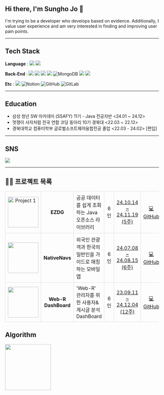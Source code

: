 ## Hi there, I'm Sungho Jo 👋 
I'm trying to be a developer who develops based on evidence. Additionally, I value user experience and am very interested in finding and improving user pain points.
&nbsp;&nbsp;&nbsp;&nbsp;&nbsp;&nbsp;&nbsp;&nbsp;&nbsp;&nbsp;&nbsp;&nbsp;&nbsp;&nbsp;&nbsp;&nbsp;&nbsp;&nbsp;&nbsp;&nbsp;&nbsp;&nbsp;&nbsp;&nbsp;&nbsp;&nbsp;&nbsp;&nbsp;&nbsp;&nbsp;&nbsp;&nbsp;&nbsp;&nbsp;&nbsp;&nbsp;&nbsp;&nbsp;&nbsp;&nbsp;&nbsp;&nbsp;&nbsp;&nbsp;&nbsp;&nbsp;&nbsp;&nbsp;&nbsp;&nbsp;&nbsp;&nbsp;&nbsp;&nbsp;&nbsp;&nbsp;&nbsp;&nbsp;&nbsp;&nbsp;&nbsp;&nbsp;&nbsp;&nbsp;&nbsp;&nbsp;&nbsp;&nbsp;&nbsp;&nbsp;&nbsp;&nbsp;&nbsp;&nbsp;&nbsp;&nbsp;&nbsp;&nbsp;&nbsp;&nbsp;&nbsp;&nbsp;&nbsp;&nbsp;&nbsp;&nbsp;&nbsp;&nbsp;&nbsp;&nbsp;&nbsp;&nbsp;&nbsp;&nbsp;&nbsp;&nbsp;&nbsp;&nbsp;&nbsp;&nbsp;&nbsp;&nbsp;&nbsp;&nbsp;&nbsp; 

--------------------------------------------------------------------------------------------------------------------------------------------------------------------------------------

## Tech Stack

<b>Language</b> : 
<img src="https://img.shields.io/badge/Java-007396?style=flat&logo=OpenJDK&logoColor=white"/>
<img src="https://img.shields.io/badge/Python-3776AB?style=flat&logo=Python&logoColor=white" /> 

<b>Back-End</b> : 
<img src="https://img.shields.io/badge/Spring Boot-6DB33F?style=flat&logo=Spring Boot&logoColor=white">
<img src="https://img.shields.io/badge/Django-092E20?style=flat&logo=Django&logoColor=white">
<img src="https://img.shields.io/badge/Flask-000000?style=flat&logo=Flask&logoColor=white">
<img src="https://img.shields.io/badge/MySQL-4479A1?style=flat&logo=MySQL&logoColor=white">
<img src="https://img.shields.io/badge/MongoDB-47A248?style=flat-square&logo=MongoDB&logoColor=white" alt="MongoDB"/>
<img src="https://img.shields.io/badge/Redis-DC382D?style=flat-square&logo=Redis&logoColor=white"> 
<img src="https://img.shields.io/badge/Apache JMeter-D22128?style=flat-square&logo=Apache JMeter&logoColor=white"> 

<b>Etc</b> : 
<img src="https://img.shields.io/badge/Jira-0052CC?style=flat&logo=Jira&logoColor=white">
<img src="https://img.shields.io/badge/Notion-000000?style=flat-square&logo=Notion&logoColor=white" alt="Notion"/>
<img src="https://img.shields.io/badge/GitHub-181717?style=flat-square&logo=GitHub&logoColor=white" alt="GitHub"/>
<img src="https://img.shields.io/badge/GitLab-FCA121?style=flat-square&logo=GitLab&logoColor=white" alt="GitLab"/>

--------------------------------------------------------------------------------------------------------------------------------------------------------------------------------------

## Education 

- 삼성 청년 SW 아카데미 (SSAFY) 11기 - Java 전공자반 <24.01 ~ 24.12>
- 멋쟁이 사자처럼 전국 연합 코딩 동아리 10기 경북대 <22.03 ~ 22.12>
- 경북대학교 컴퓨터학부 글로벌소프트웨어융합전공 졸업 <22.03 - 24.02> [편입]
--------------------------------------------------------------------------------------------------------------------------------------------------------------------------------------


## SNS

<a href="mailto:eoblue23@naver.com">
  <img src="https://img.shields.io/badge/Mail-30B980?style=flat&logo=Gmail&logoColor=white" />
</a>

--------------------------------------------------------------------------------------------------------------------------------------------------------------------------------------

## 👨‍💼 프로젝트 목록

<table style="border-collapse: collapse; width: 100%; table-layout: fixed">
  <tbody>
    <tr>
      <td style="border: 1px solid #ddd; padding: 8px; text-align: center">
        <a href="https://github.com/sungholion/EZDG_OpenData" title="Project 1">
          <img
            src="https://github.com/user-attachments/assets/483e5257-1631-4cfe-b440-13c812f0fff7"
            width="100px"
            alt="Project 1"
          />
        </a>
      </td>
      <td style="border: 1px solid #ddd; padding: 8px; text-align: center">
        <b>EZDG</b>
      </td>
      <td style="border: 1px solid #ddd; padding: 8px">
        공공 데이터를 쉽게 조회하는 Java 오픈소스 라이브러리
      </td>
      <td style="border: 1px solid #ddd; padding: 8px; text-align: center">
        6인
      </td>
      <td style="border: 1px solid #ddd; padding: 8px; text-align: center">
        <a href="https://github.com/sungholion/EZDG_OpenData" title="Github">
          24.10.14 ~ 24.11.19 (5주)
        </a>
      </td>
      <td style="border: 1px solid #ddd; padding: 8px; text-align: center">
        <a
          href="https://github.com/sungholion/EZDG_OpenData"
          title="GitHub Repository"
        >
          💻 GitHub
        </a>
      </td>
      <td style="border: 1px solid #ddd; padding: 8px; text-align: center">
        <a
          href="https://www.youtube.com/watch?v=rPCc0XwKETY&ab_channel=%EC%A1%B0%EC%84%B1%ED%98%B8%5B%EA%B5%AC%EB%AF%B8_1%EB%B0%98_D110%5D%ED%8C%80%EC%9B%90"
          title="UCC"
        >
          📽️ UCC
        </a>
      </td>
    </tr>
 <tr>
      <td style="border: 1px solid #ddd; padding: 8px; text-align: center">
        <a href="https://github.com/sungholion/NativeNavs" title="Project 1">
          <img
            src="https://github.com/user-attachments/assets/e99aefe1-81eb-4e65-8133-8c01795a9508"
            width="100px"
          />
        </a>
      </td>
      <td style="border: 1px solid #ddd; padding: 8px; text-align: center">
        <b>NativeNavs</b>
      </td>
      <td style="border: 1px solid #ddd; padding: 8px">
        외국인 관광객과 한국의 일반인을 가이드로 매칭하는 모바일 앱
      </td>
      <td style="border: 1px solid #ddd; padding: 8px; text-align: center">
        6인
      </td>
      <td style="border: 1px solid #ddd; padding: 8px; text-align: center">
        <a href="https://github.com/sungholion/NativeNavs" title="Github"
          >24.07.08 ~ 24.08.15 (6주) </a
        >
      </td>
      <td style="border: 1px solid #ddd; padding: 8px; text-align: center">
        <a
          href="https://github.com/sungholion/NativeNavs"
          title="GitHub Repository"
          >💻 GitHub</a
        >
      </td>
      <td style="border: 1px solid #ddd; padding: 8px; text-align: center">
        <a href="https://www.youtube.com/watch?v=nVEs_RKd6A0&ab_channel=%EC%A1%B0%EC%84%B1%ED%98%B8%5B%EA%B5%AC%EB%AF%B8_1%EB%B0%98_D110%5D%ED%8C%80%EC%9B%90" title="UCC">📽️ UCC</a>
      </td>
    </tr>


<tr>
      <td style="border: 1px solid #ddd; padding: 8px; text-align: center">
        <a href="https://github.com/sungholion/Web-R-Dashboard" title="Project 1">
          <img
            src="https://github.com/user-attachments/assets/a1f52712-6c68-4a83-9ce0-f86cc5bbe576"
            width="100px"
          />
        </a>
      </td>
      <td style="border: 1px solid #ddd; padding: 8px; text-align: center">
        <b>Web-R DashBoard</b>
      </td>
      <td style="border: 1px solid #ddd; padding: 8px">
        'Web-R' 관리자를 위한 사용자&게시글 분석 DashBoard
      </td>
      <td style="border: 1px solid #ddd; padding: 8px; text-align: center">
        6인
      </td>
      <td style="border: 1px solid #ddd; padding: 8px; text-align: center">
        <a href="https://github.com/sungholion/Web-R-Dashboard" title="Github"
          >23.09.11 ~ 24.12.04 (12주) </a
        >
      </td>
      <td style="border: 1px solid #ddd; padding: 8px; text-align: center">
        <a
          href="https://github.com/sungholion/Web-R-Dashboard"
          title="GitHub Repository"
          >💻 GitHub</a
        >
      </td>
      <td style="border: 1px solid #ddd; padding: 8px; text-align: center">
        <a href="https://www.youtube.com/watch?v=H1jLMPRVIYk&ab_channel=%EC%95%88%ED%9D%AC%EC%A0%95" title="UCC">📽️ Demo</a>
      </td>
    </tr>
    </tr>
    
    
  </tbody></table>


## Algorithm
 <img src="http://mazassumnida.wtf/api/v2/generate_badge?boj=java_eoblue" height="150">


  
